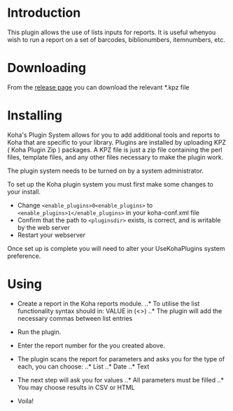 # Introduction

This plugin allows the use of lists inputs for reports. It is useful whenyou wish to run a report on a set of barcodes, biblionumbers, itemnumbers, etc.

# Downloading

From the [release page](https://github.com/bywatersolutions/koha-reports-plus/releases) you can download the relevant *.kpz file

# Installing

Koha's Plugin System allows for you to add additional tools and reports to Koha that are specific to your library. Plugins are installed by uploading KPZ ( Koha Plugin Zip ) packages. A KPZ file is just a zip file containing the perl files, template files, and any other files necessary to make the plugin work.

The plugin system needs to be turned on by a system administrator.

To set up the Koha plugin system you must first make some changes to your install.

* Change `<enable_plugins>0<enable_plugins>` to `<enable_plugins>1</enable_plugins>` in your koha-conf.xml file
* Confirm that the path to `<pluginsdir>` exists, is correct, and is writable by the web server
* Restart your webserver

Once set up is complete you will need to alter your UseKohaPlugins system preference.

# Using

* Create a report in the Koha reports module.
..* To utilise the list functionality syntax should in:
VALUE in (<<List parameter>>)
..* The plugin will add the necessary commas between list entries

* Run the plugin.
* Enter the report number for the you created above.
* The plugin scans the report for parameters and asks you for the type of each, you can choose:
..* List
..* Date
..* Text
* The next step will ask you for values
..* All parameters must be filled
..* You may choose results in CSV or HTML
* Voila!

